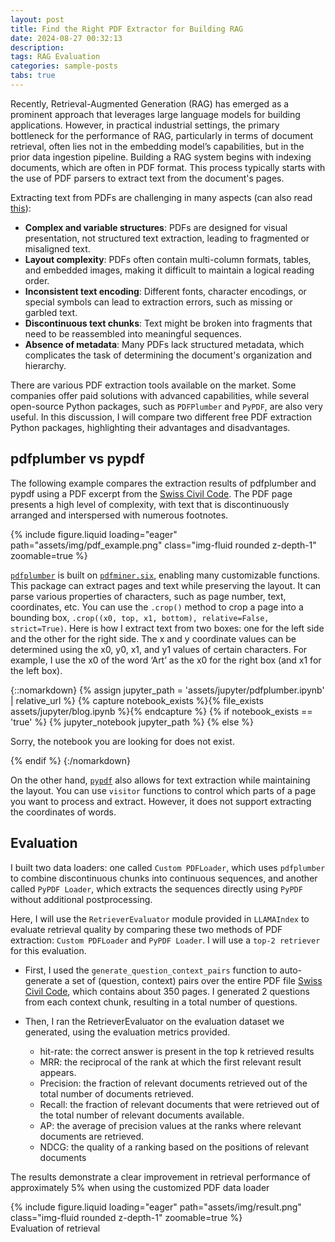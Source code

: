 ```yaml
---
layout: post
title: Find the Right PDF Extractor for Building RAG
date: 2024-08-27 00:32:13
description: 
tags: RAG Evaluation
categories: sample-posts
tabs: true
---
```


Recently, Retrieval-Augmented Generation (RAG) has emerged as a prominent approach that leverages large language models for building applications. However, in practical industrial settings, the primary bottleneck for the performance of RAG, particularly in terms of document retrieval, often lies not in the embedding model’s capabilities, but in the prior data ingestion pipeline. Building a RAG system begins with indexing documents, which are often in PDF format. This process typically starts with the use of PDF parsers to extract text from the document's pages.

Extracting text from PDFs are challenging in many aspects (can also read [this](https://pypdf.readthedocs.io/en/stable/user/extract-text.html)):
* **Complex and variable structures**: PDFs are designed for visual presentation, not structured text extraction, leading to fragmented or misaligned text.
* **Layout complexity**: PDFs often contain multi-column formats, tables, and embedded images, making it difficult to maintain a logical reading order.
* **Inconsistent text encoding**: Different fonts, character encodings, or special symbols can lead to extraction errors, such as missing or garbled text.
* **Discontinuous text chunks**: Text might be broken into fragments that need to be reassembled into meaningful sequences.
* **Absence of metadata**: Many PDFs lack structured metadata, which complicates the task of determining the document's organization and hierarchy.


<!-- Recently, the new model [ColPali](https://arxiv.org/html/2407.01449v2) has attracte a lot of attention, for its use of a vision-language model to extract information for retrieval purposes. This approach demonstrates that leveraging recent Vision Language Models can produce high-quality, contextualized embeddings directly from images of document pages. -->

There are various PDF extraction tools available on the market. Some companies offer paid solutions with advanced capabilities, while several open-source Python packages, such as `PDFPlumber` and `PyPDF`, are also very useful. In this discussion, I will compare two different free PDF extraction Python packages, highlighting their advantages and disadvantages.


## pdfplumber vs pypdf 


The following example compares the extraction results of pdfplumber and pypdf using a PDF excerpt from the [Swiss Civil Code](https://www.fedlex.admin.ch/eli/cc/24/233_245_233/en). The PDF page presents a high level of complexity, with text that is discontinuously arranged and interspersed with numerous footnotes.


<div class="row mt-3">
    <div class="col-sm mt-3 mt-md-0">
        {% include figure.liquid loading="eager" path="assets/img/pdf_example.png" class="img-fluid rounded z-depth-1" zoomable=true %}
    </div>
    
</div>


[`pdfplumber`](https://github.com/jsvine/pdfplumber) is built on [`pdfminer.six`](https://github.com/goulu/pdfminer), enabling many customizable functions. This package can extract pages and text while preserving the layout. It can parse various properties of characters, such as page number, text, coordinates, etc. You can use the `.crop()` method to crop a page into a bounding box, `.crop((x0, top, x1, bottom), relative=False, strict=True)`. Here is how I extract text from two boxes: one for the left side and the other for the right side. The x and y coordinate values can be determined using the x0, y0, x1, and y1 values of certain characters. For example, I use the x0 of the word ‘Art’ as the x0 for the right box (and x1 for the left box).

{::nomarkdown}
{% assign jupyter_path = 'assets/jupyter/pdfplumber.ipynb' | relative_url %}
{% capture notebook_exists %}{% file_exists assets/jupyter/blog.ipynb %}{% endcapture %}
{% if notebook_exists == 'true' %}
  {% jupyter_notebook jupyter_path %}
{% else %}
  <p>Sorry, the notebook you are looking for does not exist.</p>
{% endif %}
{:/nomarkdown}


On the other hand, [`pypdf`](https://pypi.org/project/pypdf/) also allows for text extraction while maintaining the layout. You can use `visitor` functions to control which parts of a page you want to process and extract. However, it does not support extracting the coordinates of words.


## Evaluation

I built two data loaders: one called `Custom PDFLoader`, which uses `pdfplumber` to combine discontinuous chunks into continuous sequences, and another called `PyPDF Loader`, which extracts the sequences directly using `PyPDF` without additional postprocessing.

Here, I will use the `RetrieverEvaluator` module provided in `LLAMAIndex` to evaluate retrieval quality by comparing these two methods of PDF extraction: `Custom PDFLoader` and `PyPDF Loader`. I will use a `top-2 retriever` for this evaluation.


* First, I used the `generate_question_context_pairs` function to auto-generate a set of (question, context) pairs over the entire PDF file [Swiss Civil Code](https://www.fedlex.admin.ch/eli/cc/24/233_245_233/en), which contains about 350 pages. I generated 2 questions from each context chunk, resulting in a total number of questions.
* Then, I ran the RetrieverEvaluator on the evaluation dataset we generated, using the evaluation metrics provided.

  * hit-rate: the correct answer is present in the top k retrieved results
  * MRR: the reciprocal of the rank at which the first relevant result appears.
  * Precision:  the fraction of relevant documents retrieved out of the total number of documents retrieved.
  * Recall:  the fraction of relevant documents that were retrieved out of the total number of relevant documents available.
  * AP: the average of precision values at the ranks where relevant documents are retrieved.
  * NDCG: the quality of a ranking based on the positions of relevant documents

The results demonstrate a clear improvement in retrieval performance of approximately 5% when using the customized PDF data loader

<div class="row mt-3">
    <div class="col-sm mt-3 mt-md-0">
        {% include figure.liquid loading="eager" path="assets/img/result.png" class="img-fluid rounded z-depth-1" zoomable=true %}
    </div>
    
</div>
<div class="caption">
Evaluation of retrieval 
</div>





